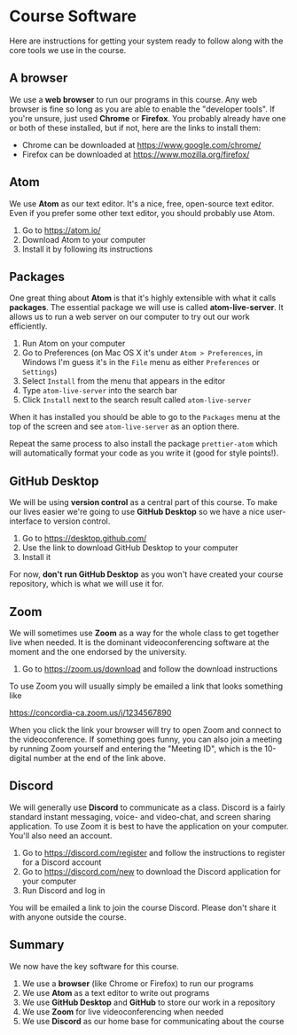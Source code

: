# Course Software

Here are instructions for getting your system ready to follow along with the core tools we use in the course.

## A browser

We use a __web browser__ to run our programs in this course. Any web browser is fine so long as you are able to enable the "developer tools". If you're unsure, just used __Chrome__ or __Firefox__. You probably already have one or both of these installed, but if not, here are the links to install them:

- Chrome can be downloaded at https://www.google.com/chrome/
- Firefox can be downloaded at https://www.mozilla.org/firefox/

## Atom

We use __Atom__ as our text editor. It's a nice, free, open-source text editor. Even if you prefer some other text editor, you should probably use Atom.

1. Go to https://atom.io/
1. Download Atom to your computer
1. Install it by following its instructions

## Packages

One great thing about __Atom__ is that it's highly extensible with what it calls __packages__. The essential package we will use is called __atom-live-server__. It allows us to run a web server on our computer to try out our work efficiently.

1. Run Atom on your computer
1. Go to Preferences (on Mac OS X it's under `Atom > Preferences`, in Windows I'm guess it's in the `File` menu as either `Preferences` or `Settings`)
1. Select `Install` from the menu that appears in the editor
1. Type `atom-live-server` into the search bar
1. Click `Install` next to the search result called `atom-live-server`

When it has installed you should be able to go to the `Packages` menu at the top of the screen and see `atom-live-server` as an option there.

Repeat the same process to also install the package `prettier-atom` which will automatically format your code as you write it (good for style points!).

## GitHub Desktop

We will be using __version control__ as a central part of this course. To make our lives easier we're going to use __GitHub Desktop__ so we have a nice user-interface to version control.

1. Go to https://desktop.github.com/
1. Use the link to download GitHub Desktop to your computer
1. Install it

For now, __don't run GitHub Desktop__ as you won't have created your course repository, which is what we will use it for.

## Zoom

We will sometimes use __Zoom__ as a way for the whole class to get together live when needed. It is the dominant videoconferencing software at the moment and the one endorsed by the university.

1. Go to https://zoom.us/download and follow the download instructions

To use Zoom you will usually simply be emailed a link that looks something like

https://concordia-ca.zoom.us/j/1234567890

When you click the link your browser will try to open Zoom and connect to the videoconference. If something goes funny, you can also join a meeting by running Zoom yourself and entering the "Meeting ID", which is the 10-digital number at the end of the link above.

## Discord

We will generally use __Discord__ to communicate as a class. Discord is a fairly standard instant messaging, voice- and video-chat, and screen sharing application. To use Zoom it is best to have the application on your computer. You'll also need an account.

1. Go to https://discord.com/register and follow the instructions to register for a Discord account
1. Go to https://discord.com/new to download the Discord application for your computer
1. Run Discord and log in

You will be emailed a link to join the course Discord. Please don't share it with anyone outside the course.

## Summary

We now have the key software for this course.

1. We use a __browser__ (like Chrome or Firefox) to run our programs
1. We use __Atom__ as a text editor to write out programs
1. We use __GitHub Desktop__ and __GitHub__ to store our work in a repository
1. We use __Zoom__ for live videoconferencing when needed
1. We use __Discord__ as our home base for communicating about the course

